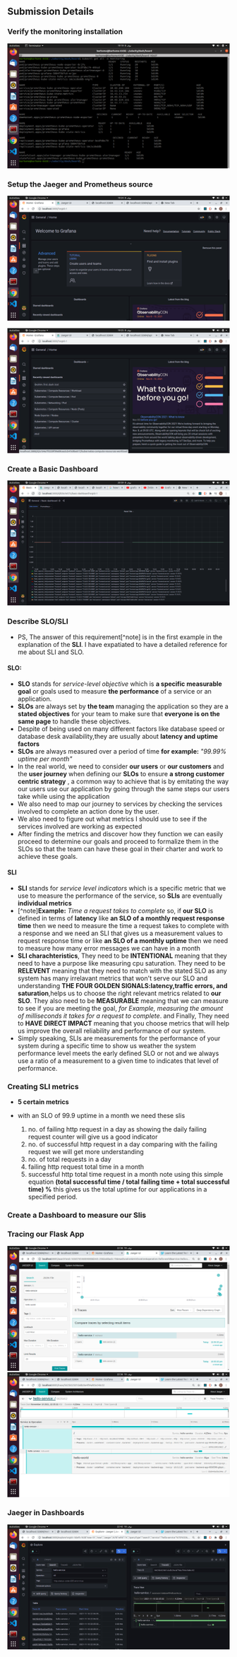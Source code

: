 ## Submission Details

### Verify the monitoring installation

![Monitoring Installation Screenshot](monitoring-name-space.png)

### Setup the Jaeger and Prometheus source

![Grafana Screenshot part 1](grafana-part01.png)

![Grafana Screenshot part 2](grafana-part02.png)

### Create a Basic Dashboard

![Basic Dashboard](basic-dash-board.png)

### Describe SLO/SLI
- PS, The answer of this requirement[^note] is in the first example in the explanation of the **SLI**. I have expatiated to have a detailed reference for me about SLI and SLO.

#### SLO:
- **SLO** stands for _service-level objective_ which is **a specific measurable goal** or goals used to measure **the performance** of a service or an application.
- **SLOs** are always set by **the team** managing the application so they are a **stated objectives** for your team to make sure that **everyone is on the same page** to handle these objectives. 
- Despite of being used on many different factors like database speed or database desk availability,they are usually about **latency and uptime factors**
- **SLOs** are always measured over a period of time **for example:** _"99.99% uptime per month"_
- In the real world, we need to consider  **our users** or **our customers** and the **user journey** when defining our **SLOs** to ensure **a strong customer centric strategy** , a common way to achieve that is by emitating the way our users use our application by going through the same steps our users take while using the application
- We also need to map our journey to services by checking the services involved to complete an action done by the user. 
- We also need to figure out what metrics I should use to see if the services involved are working as expected 
- After finding the metrics and discover how they function we can easily proceed to determine our goals and proceed to formalize them in the SLOs so that the team can have these goal in their charter and work to achieve these goals.

#### SLI
- **SLI** stands for _service level indicators_ which is a specific metric that we use to measure the performance of the service, so **SLIs** are eventually **individual metrics** 
- [^note]**Example:** _Time a request takes to complete_ so, if **our SLO** is defined in terms of **latency** like **an SLO of a monthly request response time** then we need to measure the time a request takes to complete with a response and we need an SLI that gives us a measurement values to request response time or like **an SLO of a monthly uptime** then we need to measure how many error messages we can have in a month 
- **SLI charachteristics**, They need to be **INTENTIONAL** meaning that they need to have a purpose like measuring cpu saturation. They need to be **RELEVENT** meaning that they need to match with the stated SLO as any system has many irrelavant metrics that won't serve our SLO and understanding **THE FOUR GOLDEN SIGNALS:latency,traffic errors, and saturation**,helps us to choose the right relevant metrics related to **our SLO**. They also need to be **MEASURABLE** meaning that we can measure to see if you are meeting the goal, _for Example, measuring the amount of milliseconds it takes for a request to complete_. and Finally, They need to **HAVE DIRECT IMPACT** meaning that you choose metrics that will help us improve the overall reliability and performance of our system. 
- Simply speaking, SLIs are measurements for the performance of your system during a specific time to show us weather the system performance level meets the early defined SLO or not and we always use a ratio of a measurement to a given time to indicates that level of performance. 

### Creating SLI metrics

- **5 certain metrics**

- with an SLO of 99.9 uptime in a month we need these slis
  1. no. of failing http request in a day as showing the daily failing request counter will give us a good indicator
  2. no. of successful http request in a day comparing with the failing request we will get more understanding 
  3. no. of total requests in a day 
  4. failing http request total time in a month
  5. successful http total time request in a month
  note using this simple equation **(total successful time / total failing time + total successful time) %** this  gives us the total uptime for our applications in a specified period.


### Create a Dashboard to measure our Slis

### Tracing our Flask App

![hello service](hello-service.png)
![span sample](span-sample.png)


### Jaeger in Dashboards
![Jaeger dashboard](jaeger-dashboard.png)

